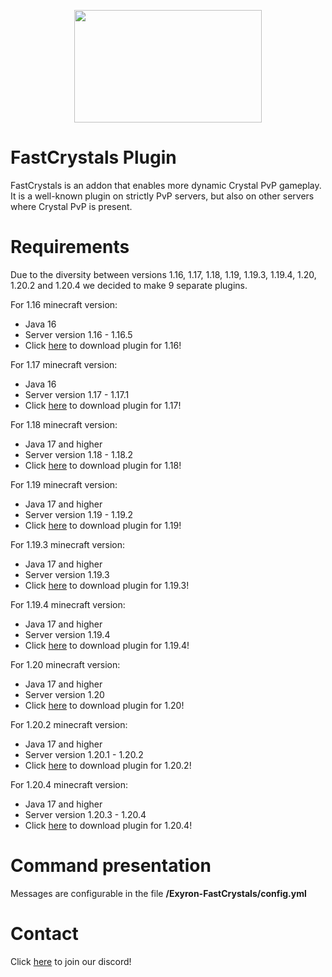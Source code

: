 <p align="center">
  <img src="https://i.imgur.com/jOxHje1.png" width="300" height="180">
</p>

# FastCrystals Plugin

FastCrystals is an addon that enables more dynamic Crystal PvP gameplay. It is a well-known plugin on strictly PvP servers, but also on other servers where Crystal PvP is present.

# Requirements

Due to the diversity between versions 1.16, 1.17, 1.18, 1.19, 1.19.3, 1.19.4, 1.20, 1.20.2 and 1.20.4 we decided to make 9 separate plugins. 

For 1.16 minecraft version:
 - Java 16
 - Server version 1.16 - 1.16.5
 - Click <a href="https://github.com/ExyronProvider/FastCrystalsPlugin/releases/download/FastCrystalsPlugin/fast-crystals-plugin-1.16.jar">here</a> to download plugin for 1.16!

For 1.17 minecraft version:
 - Java 16
 - Server version 1.17 - 1.17.1
 - Click <a href="https://github.com/ExyronProvider/FastCrystalsPlugin/releases/download/FastCrystalsPlugin/fast-crystals-plugin-1.17.jar">here</a> to download plugin for 1.17!

For 1.18 minecraft version:
 - Java 17 and higher
 - Server version 1.18 - 1.18.2
 - Click <a href="https://github.com/ExyronProvider/FastCrystalsPlugin/releases/download/FastCrystalsPlugin/fast-crystals-plugin-1.18.jar">here</a> to download plugin for 1.18!
 
For 1.19 minecraft version:
 - Java 17 and higher
 - Server version 1.19 - 1.19.2
 - Click <a href="https://github.com/ExyronProvider/FastCrystalsPlugin/releases/download/FastCrystalsPlugin/fast-crystals-plugin-1.19.jar">here</a> to download plugin for 1.19!

For 1.19.3 minecraft version:
 - Java 17 and higher
 - Server version 1.19.3
 - Click <a href="https://github.com/ExyronProvider/FastCrystalsPlugin/releases/download/FastCrystalsPlugin/fast-crystals-plugin-1.19.3.jar">here</a> to download plugin for 1.19.3!

For 1.19.4 minecraft version:
 - Java 17 and higher
 - Server version 1.19.4
 - Click <a href="https://github.com/ExyronProvider/FastCrystalsPlugin/releases/download/FastCrystalsPlugin/fast-crystals-plugin-1.19.4.jar">here</a> to download plugin for 1.19.4!

For 1.20 minecraft version:
 - Java 17 and higher
 - Server version 1.20
 - Click <a href="https://github.com/ExyronProvider/FastCrystalsPlugin/releases/download/FastCrystalsPlugin/fast-crystals-plugin-1.20.jar">here</a> to download plugin for 1.20!

For 1.20.2 minecraft version:
- Java 17 and higher
- Server version 1.20.1 - 1.20.2
- Click <a href="https://github.com/ExyronProvider/FastCrystalsPlugin/releases/download/FastCrystalsPlugin/fast-crystals-plugin-1.20.2.jar">here</a> to download plugin for 1.20.2!

For 1.20.4 minecraft version:
- Java 17 and higher
- Server version 1.20.3 - 1.20.4
- Click <a href="https://github.com/ExyronProvider/FastCrystalsPlugin/releases/download/FastCrystalsPlugin/fast-crystals-plugin-1.20.4.jar">here</a> to download plugin for 1.20.4!
  
# Command presentation

Messages are configurable in the file **/Exyron-FastCrystals/config.yml**

# Contact

Click <a href="http://discord.exyron.xyz/">here</a> to join our discord!
